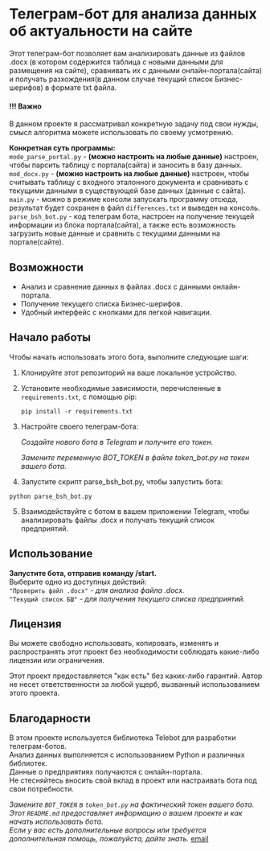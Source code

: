 # Телеграм-бот для анализа данных об актуальности на сайте

Этот телеграм-бот позволяет вам анализировать данные из файлов .docx (в котором содержится таблица с новыми данными для размещения на сайте), сравнивать их с данными онлайн-портала(сайта) и получать разхождения(в данном случае текущий список Бизнес-шерифов) в формате txt файла.

#### !!! Важно  
В данном проекте я рассматривал конкретную задачу под свои нужды,  
смысл алгоритма можете использовать по своему усмотрению.  

**Конкретная суть программы:**  
`mode_parse_portal.py` - **(можно настроить на любые данные)** настроен, чтобы парсить таблицу с портала(сайта) и заносить в базу данных.  
`mod_docx.py` - **(можно настроить на любые данные)** настроен, чтобы считывать таблицу с входного эталонного документа и сравнивать с текущими данными в существующей базе данных (данные с сайта).  
`main.py` - можно в режиме консоли запускать программу отсюда, результат будет сохранен в файл `differences.txt` и выведен на консоль.  
`parse_bsh_bot.py` - код телеграм бота, настроен на получение текущей информации из блока портала(сайта), а также есть возможность загрузить новые данные и сравнить с текущими данными на портале(сайте).  


## Возможности

- Анализ и сравнение данных в файлах .docx с данными онлайн-портала.
- Получение текущего списка Бизнес-шерифов.
- Удобный интерфейс с кнопками для легкой навигации.

## Начало работы

Чтобы начать использовать этого бота, выполните следующие шаги:

1. Клонируйте этот репозиторий на ваше локальное устройство.

2. Установите необходимые зависимости, перечисленные в `requirements.txt`, с помощью pip:

   ```shell
   pip install -r requirements.txt
   ```
3. Настройте своего телеграм-бота:

    *Создайте нового бота в Telegram и получите его токен.*

    *Замените переменную BOT_TOKEN в файле token_bot.py на токен вашего бота.*

4. Запустите скрипт parse_bsh_bot.py, чтобы запустить бота:
```shell
python parse_bsh_bot.py
```

5. Взаимодействуйте с ботом в вашем приложении Telegram, чтобы анализировать файлы .docx и получать текущий список предприятий.


## Использование

__Запустите бота, отправив команду /start.__  
Выберите одно из доступных действий:  
`"Проверить файл .docx"` - _для анализа файла .docx._  
`"Текущий список БШ"` - _для получения текущего списка предприятий._


## Лицензия

Вы можете свободно использовать, копировать, изменять и распространять этот проект без необходимости соблюдать какие-либо лицензии или ограничения.

Этот проект предоставляется "как есть" без каких-либо гарантий. 
Автор не несет ответственности за любой ущерб, вызванный использованием этого проекта.


## Благодарности

В этом проекте используется библиотека Telebot для разработки телеграм-ботов.  
Анализ данных выполняется с использованием Python и различных библиотек.  
Данные о предприятиях получаются с онлайн-портала.  
Не стесняйтесь вносить свой вклад в проект или настраивать бота под свои потребности.

_Замените `BOT_TOKEN` в `token_bot.py` на фактический токен вашего бота. Этот `README.md` предоставляет информацию о вашем проекте и как начать использовать бота._  
_Если у вас есть дополнительные вопросы или требуется дополнительная помощь, пожалуйста, дайте знать._ [email](mailto:robertxp129@gmail.com )
